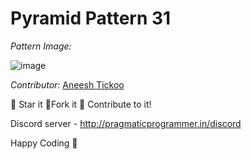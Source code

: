 # Pyramid Pattern 31

*Pattern Image:*

![image](/Patterns/Pyramid_Patterns/img/pyramidpattern31.PNG)

*Contributor:* [Aneesh Tickoo](https://github.com/Aneesh02)

:star2: Star it :fork_and_knife:Fork it :handshake: Contribute to it!

Discord server  - http://pragmaticprogrammer.in/discord

Happy Coding :purple_heart:
